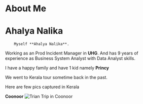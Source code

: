 #           About Me

#      **Ahalya Nalika**

        Myself **Ahalya Nalika**.  

Working as an Prod Incident Manager in **UHG**. And has 9 years of experience as Business System Analyst with Data Analyst skills. 

I have a happy family and have 1 kid namely **Princy**

We went to Kerala tour sometime back in the past.

Here are few pics captured in Kerala

**Coonoor**
![Trian Trip in Coonoor](Coonoor.jpg)



